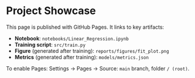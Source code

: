 # Project Showcase

This page is published with GitHub Pages. It links to key artifacts:

- **Notebook**: `notebooks/Linear_Regression.ipynb`
- **Training script**: `src/train.py`
- **Figure** (generated after training): `reports/figures/fit_plot.png`
- **Metrics** (generated after training): `models/metrics.json`

To enable Pages: Settings → Pages → Source: `main` branch, folder `/ (root)`.
